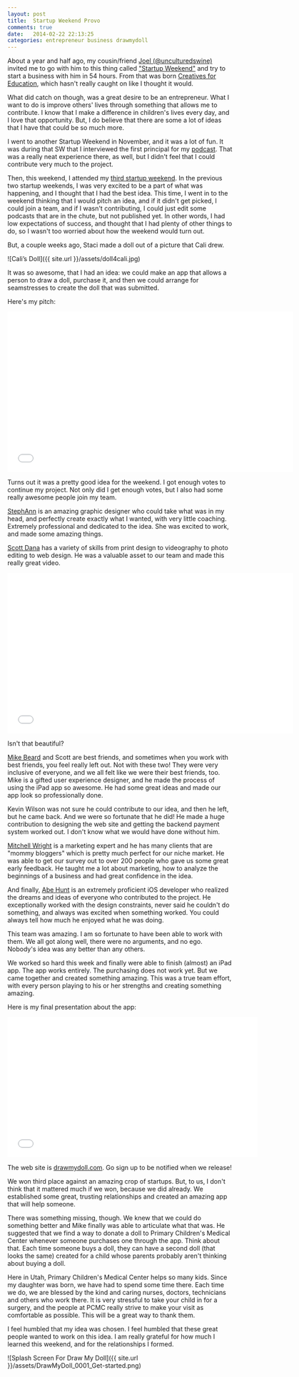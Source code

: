 ```yaml
---
layout: post
title:  Startup Weekend Provo
comments: true
date:   2014-02-22 22:13:25
categories: entrepreneur business drawmydoll
---
```


About a year and half ago, my cousin/friend [Joel (@unculturedswine)](http://twitter.com/unculturedswine) invited me to go with him to this thing called ["Startup Weekend"](http://startupweekend.org) and try to start a business with him in 54 hours. From that was born [Creatives for Education](http://creatives4edu.com), which hasn't really caught on like I thought it would. 

What did catch on though, was a great desire to be an entrepreneur. What I want to do is improve others' lives through something that allows me to contribute. I know that I make a difference in children's lives every day, and I love that opportunity. But, I do believe that there are some a lot of ideas that I have that could be so much more. 

I went to another Startup Weekend in November, and it was a lot of fun. It was during that SW that I interviewed the first principal for my [podcast]( http://transformativeprincipal.com). That was a really neat experience there, as well, but I didn't feel that I could contribute very much to the project. 

Then, this weekend, I attended my [third startup weekend](http://provo.startupweekend.org). In the previous two startup weekends, I was very excited to be a part of what was happening, and I thought that I had the best idea. This time, I went in to the weekend thinking that I would pitch an idea, and if it didn't get picked, I could join a team, and if I wasn't contributing, I could just edit some podcasts that are in the chute, but not published yet. In other words, I had low expectations of success, and thought that I had plenty of other things to do, so I wasn't too worried about how the weekend would turn out. 

But, a couple weeks ago, Staci made a doll out of a picture that Cali drew. 

![Cali’s Doll]({{ site.url }}/assets/doll4cali.jpg)

It was so awesome, that I had an idea: we could make an app that allows a person to draw a doll, purchase it, and then we could arrange for seamstresses to create the doll that was submitted. 

Here's my pitch:
<iframe width="640" height="360" src="//www.youtube.com/embed/vtDqMQTpuG8" frameborder="0" allowfullscreen></iframe>

Turns out it was a pretty good idea for the weekend. I got enough votes to continue my project. Not only did I get enough votes, but I also had some really awesome people join my team. 

[StephAnn](https://twitter.com/stephkdesign) is an amazing graphic designer who could take what was in my head, and perfectly create exactly what I wanted, with very little coaching. Extremely professional and dedicated to the idea. She was excited to work, and made some amazing things. 

[Scott Dana](https://twitter.com/scottddana) has a variety of skills from print design to videography to photo editing to web design. He was a valuable asset to our team and made this really great video. 

<iframe width="640" height="360" src="//www.youtube.com/embed/qbhCj555mzg" frameborder="0" allowfullscreen></iframe>

Isn't that beautiful? 

[Mike Beard](https://twitter.com/mjbaird99) and Scott are best friends, and sometimes when you work with best friends, you feel really left out. Not with these two! They were very inclusive of everyone, and we all felt like we were their best friends, too. Mike is a gifted user experience designer, and he made the process of using the iPad app so awesome. He had some great ideas and made our app look so professionally done. 

Kevin Wilson was not sure he could contribute to our idea, and then he left, but he came back. And we were so fortunate that he did! He made a huge contribution to designing the web site and getting the backend payment system worked out. I don't know what we would have done without him. 

[Mitchell Wright](https://twitter.com/mitchellbwright) is a marketing expert and he has many clients that are "mommy bloggers" which is pretty much perfect for our niche market. He was able to get our survey out to over 200 people who gave us some great early feedback. He taught me a lot about marketing, how to analyze the beginnings of a business and had great confidence in the idea. 

And finally, [Abe Hunt](https://twitter.com/aclarkhunt) is an extremely proficient iOS developer who realized the dreams and ideas of everyone who contributed to the project. He exceptionally worked with the design constraints, never said he couldn't do something, and always was excited when something worked. You could always tell how much he enjoyed what he was doing. 

This team was amazing. I am so fortunate to have been able to work with them. We all got along well, there were no arguments, and no ego. Nobody's idea was any better than any others. 

We worked so hard this week and finally were able to finish (almost) an iPad app. The app works entirely. The purchasing does not work yet. But we came together and created something amazing. This was a true team effort, with every person playing to his or her strengths and creating something amazing. 

Here is my final presentation about the app: 

<iframe width="560" height="315" src="//www.youtube.com/embed/FC18iUParaI" frameborder="0" allowfullscreen></iframe>

The web site is [drawmydoll.com](http://drawmydoll.com). Go sign up to be notified when we release! 

We won third place against an amazing crop of startups. But, to us, I don't think that it mattered much if we won, because we did already. We established some great, trusting relationships and created an amazing app that will help someone. 

There was something missing, though. We knew that we could do something better and Mike finally was able to articulate what that was. He suggested that we find a way to donate a doll to Primary Children's Medical Center whenever someone purchases one through the app. Think about that. Each time someone buys a doll, they can have a second doll (that looks the same) created for a child whose parents probably aren't thinking about buying a doll.

Here in Utah, Primary Children's Medical Center helps so many kids. Since my daughter was born, we have had to spend some time there. Each time we do, we are blessed by the kind and caring nurses, doctors, technicians and others who work there. It is very stressful to take your child in for a surgery, and the people at PCMC really strive to make your visit as comfortable as possible. This will be a great way to thank them. 

I feel humbled that my idea was chosen. I feel humbled that these great people wanted to work on this idea. I am really grateful for how much I learned this weekend, and for the relationships I formed. 

![Splash Screen For Draw My Doll]({{ site.url }}/assets/DrawMyDoll_0001_Get-started.png)
